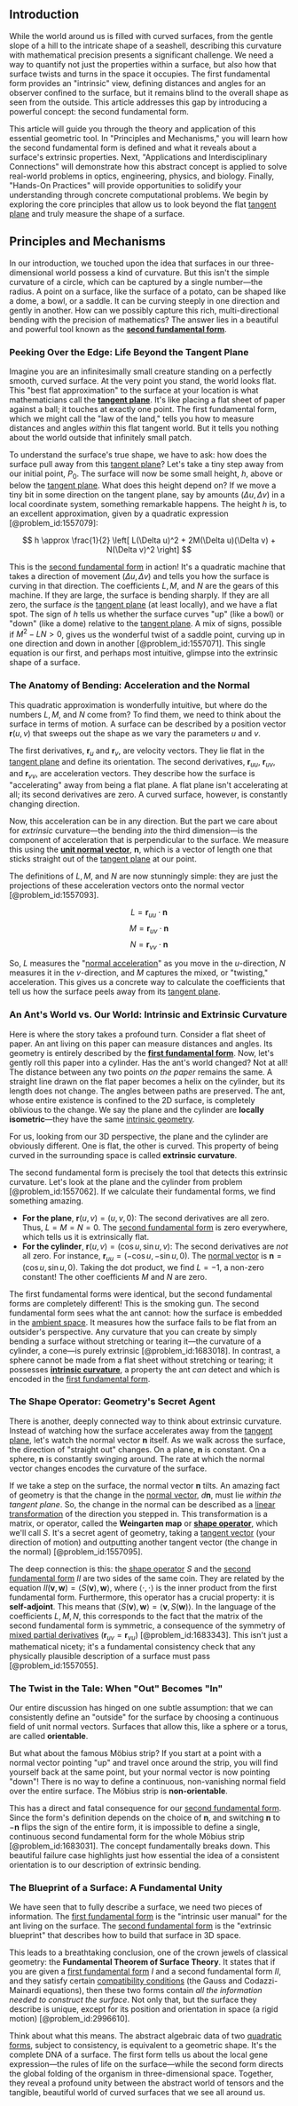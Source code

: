 ## Introduction
While the world around us is filled with curved surfaces, from the gentle slope of a hill to the intricate shape of a seashell, describing this curvature with mathematical precision presents a significant challenge. We need a way to quantify not just the properties within a surface, but also how that surface twists and turns in the space it occupies. The first fundamental form provides an "intrinsic" view, defining distances and angles for an observer confined to the surface, but it remains blind to the overall shape as seen from the outside. This article addresses this gap by introducing a powerful concept: the second fundamental form.

This article will guide you through the theory and application of this essential geometric tool. In "Principles and Mechanisms," you will learn how the second fundamental form is defined and what it reveals about a surface's extrinsic properties. Next, "Applications and Interdisciplinary Connections" will demonstrate how this abstract concept is applied to solve real-world problems in optics, engineering, physics, and biology. Finally, "Hands-On Practices" will provide opportunities to solidify your understanding through concrete computational problems. We begin by exploring the core principles that allow us to look beyond the flat [tangent plane](@article_id:136420) and truly measure the shape of a surface.

## Principles and Mechanisms

In our introduction, we touched upon the idea that surfaces in our three-dimensional world possess a kind of curvature. But this isn't the simple curvature of a circle, which can be captured by a single number—the radius. A point on a surface, like the surface of a potato, can be shaped like a dome, a bowl, or a saddle. It can be curving steeply in one direction and gently in another. How can we possibly capture this rich, multi-directional bending with the precision of mathematics? The answer lies in a beautiful and powerful tool known as the **[second fundamental form](@article_id:160960)**.

### Peeking Over the Edge: Life Beyond the Tangent Plane

Imagine you are an infinitesimally small creature standing on a perfectly smooth, curved surface. At the very point you stand, the world looks flat. This "best flat approximation" to the surface at your location is what mathematicians call the **[tangent plane](@article_id:136420)**. It's like placing a flat sheet of paper against a ball; it touches at exactly one point. The first fundamental form, which we might call the "law of the land," tells you how to measure distances and angles *within* this flat tangent world. But it tells you nothing about the world outside that infinitely small patch.

To understand the surface's true shape, we have to ask: how does the surface pull away from this [tangent plane](@article_id:136420)? Let's take a tiny step away from our initial point, $P_0$. The surface will now be some small height, $h$, above or below the [tangent plane](@article_id:136420). What does this height depend on? If we move a tiny bit in some direction on the tangent plane, say by amounts $(\Delta u, \Delta v)$ in a local coordinate system, something remarkable happens. The height $h$ is, to an excellent approximation, given by a quadratic expression [@problem_id:1557079]:

$$
h \approx \frac{1}{2} \left[ L(\Delta u)^2 + 2M(\Delta u)(\Delta v) + N(\Delta v)^2 \right]
$$

This is the [second fundamental form](@article_id:160960) in action! It's a quadratic machine that takes a direction of movement $(\Delta u, \Delta v)$ and tells you how the surface is curving in that direction. The coefficients $L, M,$ and $N$ are the gears of this machine. If they are large, the surface is bending sharply. If they are all zero, the surface *is* the [tangent plane](@article_id:136420) (at least locally), and we have a flat spot. The sign of $h$ tells us whether the surface curves "up" (like a bowl) or "down" (like a dome) relative to the [tangent plane](@article_id:136420). A mix of signs, possible if $M^2 - LN > 0$, gives us the wonderful twist of a saddle point, curving up in one direction and down in another [@problem_id:1557071]. This single equation is our first, and perhaps most intuitive, glimpse into the extrinsic shape of a surface.

### The Anatomy of Bending: Acceleration and the Normal

This quadratic approximation is wonderfully intuitive, but where do the numbers $L, M,$ and $N$ come from? To find them, we need to think about the surface in terms of motion. A surface can be described by a position vector $\mathbf{r}(u,v)$ that sweeps out the shape as we vary the parameters $u$ and $v$.

The first derivatives, $\mathbf{r}_u$ and $\mathbf{r}_v$, are velocity vectors. They lie flat in the [tangent plane](@article_id:136420) and define its orientation. The second derivatives, $\mathbf{r}_{uu}$, $\mathbf{r}_{uv}$, and $\mathbf{r}_{vv}$, are acceleration vectors. They describe how the surface is "accelerating" away from being a flat plane. A flat plane isn't accelerating at all; its second derivatives are zero. A curved surface, however, is constantly changing direction.

Now, this acceleration can be in any direction. But the part we care about for *extrinsic* curvature—the bending *into* the third dimension—is the component of acceleration that is perpendicular to the surface. We measure this using the **[unit normal vector](@article_id:178357)**, $\mathbf{n}$, which is a vector of length one that sticks straight out of the [tangent plane](@article_id:136420) at our point.

The definitions of $L, M,$ and $N$ are now stunningly simple: they are just the projections of these acceleration vectors onto the normal vector [@problem_id:1557093].

$$
L = \mathbf{r}_{uu} \cdot \mathbf{n}
$$
$$
M = \mathbf{r}_{uv} \cdot \mathbf{n}
$$
$$
N = \mathbf{r}_{vv} \cdot \mathbf{n}
$$

So, $L$ measures the "[normal acceleration](@article_id:169577)" as you move in the $u$-direction, $N$ measures it in the $v$-direction, and $M$ captures the mixed, or "twisting," acceleration. This gives us a concrete way to calculate the coefficients that tell us how the surface peels away from its [tangent plane](@article_id:136420).

### An Ant's World vs. Our World: Intrinsic and Extrinsic Curvature

Here is where the story takes a profound turn. Consider a flat sheet of paper. An ant living on this paper can measure distances and angles. Its geometry is entirely described by the **[first fundamental form](@article_id:273528)**. Now, let's gently roll this paper into a cylinder. Has the ant's world changed? Not at all! The distance between any two points *on the paper* remains the same. A straight line drawn on the flat paper becomes a helix on the cylinder, but its length does not change. The angles between paths are preserved. The ant, whose entire existence is confined to the 2D surface, is completely oblivious to the change. We say the plane and the cylinder are **locally isometric**—they have the same [intrinsic geometry](@article_id:158294).

For us, looking from our 3D perspective, the plane and the cylinder are obviously different. One is flat, the other is curved. This property of being curved in the surrounding space is called **extrinsic curvature**.

The second fundamental form is precisely the tool that detects this extrinsic curvature. Let's look at the plane and the cylinder from problem [@problem_id:1557062]. If we calculate their fundamental forms, we find something amazing.
-   **For the plane**, $\mathbf{r}(u,v)=(u,v,0)$: The second derivatives are all zero. Thus, $L=M=N=0$. The [second fundamental form](@article_id:160960) is zero everywhere, which tells us it is extrinsically flat.
-   **For the cylinder**, $\mathbf{r}(u,v)=(\cos u, \sin u, v)$: The second derivatives are *not* all zero. For instance, $\mathbf{r}_{uu}=(-\cos u, -\sin u, 0)$. The [normal vector](@article_id:263691) is $\mathbf{n}=(\cos u, \sin u, 0)$. Taking the dot product, we find $L = -1$, a non-zero constant! The other coefficients $M$ and $N$ are zero.

The first fundamental forms were identical, but the second fundamental forms are completely different! This is the smoking gun. The second fundamental form sees what the ant cannot: how the surface is embedded in the [ambient space](@article_id:184249). It measures how the surface fails to be flat from an outsider's perspective. Any curvature that you can create by simply bending a surface without stretching or tearing it—the curvature of a cylinder, a cone—is purely extrinsic [@problem_id:1683018]. In contrast, a sphere cannot be made from a flat sheet without stretching or tearing; it possesses **[intrinsic curvature](@article_id:161207)**, a property the ant *can* detect and which is encoded in the [first fundamental form](@article_id:273528).

### The Shape Operator: Geometry's Secret Agent

There is another, deeply connected way to think about extrinsic curvature. Instead of watching how the surface accelerates away from the [tangent plane](@article_id:136420), let's watch the normal vector $\mathbf{n}$ itself. As we walk across the surface, the direction of "straight out" changes. On a plane, $\mathbf{n}$ is constant. On a sphere, $\mathbf{n}$ is constantly swinging around. The rate at which the normal vector changes encodes the curvature of the surface.

If we take a step on the surface, the normal vector $\mathbf{n}$ tilts. An amazing fact of geometry is that the change in the [normal vector](@article_id:263691), $d\mathbf{n}$, must lie *within the tangent plane*. So, the change in the normal can be described as a [linear transformation](@article_id:142586) of the direction you stepped in. This transformation is a matrix, or operator, called the **Weingarten map** or **[shape operator](@article_id:264209)**, which we'll call $S$. It's a secret agent of geometry, taking a [tangent vector](@article_id:264342) (your direction of motion) and outputting another tangent vector (the change in the normal) [@problem_id:1557095].

The deep connection is this: the [shape operator](@article_id:264209) $S$ and the [second fundamental form](@article_id:160960) $II$ are two sides of the same coin. They are related by the equation $II(\mathbf{v}, \mathbf{w}) = \langle S(\mathbf{v}), \mathbf{w} \rangle$, where $\langle \cdot, \cdot \rangle$ is the inner product from the first fundamental form. Furthermore, this operator has a crucial property: it is **self-adjoint**. This means that $\langle S(\mathbf{v}), \mathbf{w} \rangle = \langle \mathbf{v}, S(\mathbf{w}) \rangle$. In the language of the coefficients $L, M, N$, this corresponds to the fact that the matrix of the second fundamental form is symmetric, a consequence of the symmetry of [mixed partial derivatives](@article_id:138840) ($\mathbf{r}_{uv} = \mathbf{r}_{vu}$) [@problem_id:1683343]. This isn't just a mathematical nicety; it's a fundamental consistency check that any physically plausible description of a surface must pass [@problem_id:1557055].

### The Twist in the Tale: When "Out" Becomes "In"

Our entire discussion has hinged on one subtle assumption: that we can consistently define an "outside" for the surface by choosing a continuous field of unit normal vectors. Surfaces that allow this, like a sphere or a torus, are called **orientable**.

But what about the famous Möbius strip? If you start at a point with a normal vector pointing "up" and travel once around the strip, you will find yourself back at the same point, but your normal vector is now pointing "down"! There is no way to define a continuous, non-vanishing normal field over the entire surface. The Möbius strip is **non-orientable**.

This has a direct and fatal consequence for our [second fundamental form](@article_id:160960). Since the form's definition depends on the choice of $\mathbf{n}$, and switching $\mathbf{n}$ to $-\mathbf{n}$ flips the sign of the entire form, it is impossible to define a single, continuous second fundamental form for the whole Möbius strip [@problem_id:1683031]. The concept fundamentally breaks down. This beautiful failure case highlights just how essential the idea of a consistent orientation is to our description of extrinsic bending.

### The Blueprint of a Surface: A Fundamental Unity

We have seen that to fully describe a surface, we need two pieces of information. The [first fundamental form](@article_id:273528) is the "intrinsic user manual" for the ant living on the surface. The [second fundamental form](@article_id:160960) is the "extrinsic blueprint" that describes how to build that surface in 3D space.

This leads to a breathtaking conclusion, one of the crown jewels of classical geometry: the **Fundamental Theorem of Surface Theory**. It states that if you are given a [first fundamental form](@article_id:273528) $I$ and a second fundamental form $II$, and they satisfy certain [compatibility conditions](@article_id:200609) (the Gauss and Codazzi-Mainardi equations), then these two forms contain *all the information needed to construct the surface*. Not only that, but the surface they describe is unique, except for its position and orientation in space (a rigid motion) [@problem_id:2996610].

Think about what this means. The abstract algebraic data of two [quadratic forms](@article_id:154084), subject to consistency, is equivalent to a geometric shape. It's the complete DNA of a surface. The first form tells us about the local gene expression—the rules of life on the surface—while the second form directs the global folding of the organism in three-dimensional space. Together, they reveal a profound unity between the abstract world of tensors and the tangible, beautiful world of curved surfaces that we see all around us.